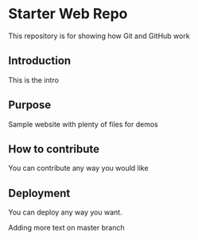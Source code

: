 # Starter Web Repo

This repository is for showing how Git and GitHub work

## Introduction

This is the intro

## Purpose

Sample website with plenty of files for demos

## How to contribute

You can contribute any way you would like

## Deployment

You can deploy any way you want.

Adding more text on master branch